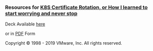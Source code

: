 ### Resources for [K8S Certificate Rotation, or How I learned to start worrying and never stop](https://cfp.cloud-native.rejekts.io/cloud-native-rejekts-na-2019/talk/NV7ZU8/)

Deck Available [here](https://docs.google.com/presentation/d/e/2PACX-1vS-_bL8-d4vB_-UqH4_PJkwHZQYTDwzwJcd25SlsIwudK-CAQOzoOKQW9Npy47d8wj84KRCS_QlePoB/pub?start=false&loop=false&delayms=3000)

or in [PDF](./cert_expiry.pdf) Form


Copyright © 1998 - 2019 VMware, Inc. All rights reserved.
